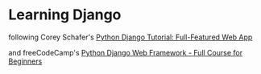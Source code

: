 # Learning Django

following Corey Schafer's [Python Django Tutorial: Full-Featured Web App](https://www.youtube.com/watch?v=UmljXZIypDc&list=PL-osiE80TeTtoQCKZ03TU5fNfx2UY6U4p)

and freeCodeCamp's [Python Django Web Framework - Full Course for Beginners](https://www.youtube.com/watch?v=F5mRW0jo-U4)
